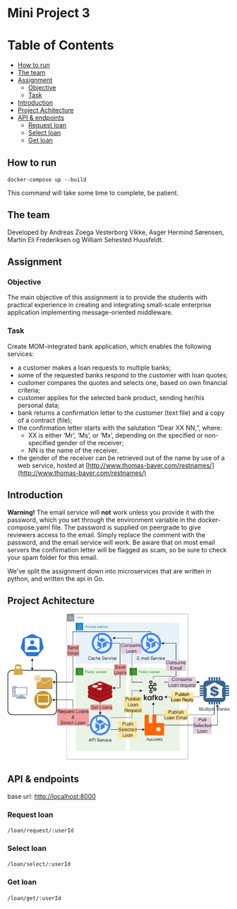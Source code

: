 # Mini Project 3

# Table of Contents
  - [How to run](#how-to-run)
  - [The team](#the-team)
  - [Assignment](#assignment)
    - [Objective](#objective)
    - [Task](#task)
  - [Introduction](#introduction)
  - [Project Achitecture](#project-achitecture)
  - [API & endpoints](#api--endpoints)
    - [Request loan](#request-loan)
    - [Select loan](#select-loan)
    - [Get loan](#get-loan)

## How to run 
```
docker-compose up --build
```
This command will take some time to complete, be patient.

## The team

Developed by Andreas Zoega Vesterborg Vikke, Asger Hermind Sørensen, Martin Eli Frederiksen og William Sehested Huusfeldt. 

## Assignment
### Objective
The main objective of this assignment is to provide the students with practical
experience in creating and integrating small-scale enterprise application implementing
message-oriented middleware.

### Task
Create MOM-integrated bank application, which enables the following services:
- a customer makes a loan requests to multiple banks;
- some of the requested banks respond to the customer with loan quotes;
- customer compares the quotes and selects one, based on own financial criteria;
- customer applies for the selected bank product, sending her/his personal data;
- bank returns a confirmation letter to the customer (text file) and a copy of a contract (file);
- the confirmation letter starts with the salutation “Dear XX NN,”, where:
    * XX is either ‘Mr’, ‘Ms’, or ‘Mx’, depending on the specified or non-specified gender
    of the receiver;
    * NN is the name of the receiver.  
- the gender of the receiver can be retrieved out of the name by use of a web service,
hosted at [http://www.thomas-bayer.com/restnames/](http://www.thomas-bayer.com/restnames/)

## Introduction

**Warning!** The email service will **not** work unless you provide it with the password, which you set through the environment variable in the docker-compose.yaml file. The password is supplied on peergrade to give reviewers access to the email. Simply replace the comment with the password, and the email service will work. Be aware that on most email servers the confirmation letter will be flagged as scam, so be sure to check your spam folder for this email. 

We've split the assignment down into microservices that are written in python, and written the api in Go. 



## Project Achitecture
![image](arkitektur.png)


## API & endpoints

base url: [http://localhost:8000](http://localhost:8000)

### Request loan
`/loan/request/:userId`

### Select loan
``/loan/select/:userId``

### Get loan
``/loan/get/:userId``